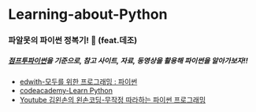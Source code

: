 # Learning-about-Python
### 파알못의 파이썬 정복기!  :hatching_chick: (feat.데조)
##### [점프투파이썬](https://wikidocs.net/book/1)을 기준으로, 참고 사이트, 자료, 동영상을 활용해 파이썬을 알아가보자!!


- [edwith-모두를 위한 프로그래밍 : 파이썬](https://www.edwith.org/pythonforeverybody/joinLectures/12597)
- [codeacademy-Learn Python](https://www.codecademy.com/learn/learn-python) 
- [Youtube 김왼손의 왼손코딩-무작정 따라하는 파이썬 프로그래밍](https://www.youtube.com/channel/UC0h8NzL2vllvp3PjdoYSK4g)
